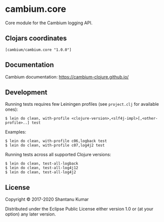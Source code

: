 # cambium.core

Core module for the Cambium logging API.


## Clojars coordinates

`[cambium/cambium.core "1.0.0"]`


## Documentation

Cambium documentation: https://cambium-clojure.github.io/


## Development

Running tests requires few Leiningen profiles (see `project.clj` for available ones):
```shell
$ lein do clean, with-profile <clojure-version>,<slf4j-impl>[,<other-profile>..] test
```

Examples:
```shell
$ lein do clean, with-profile c06,logback test
$ lein do clean, with-profile c07,log4j2 test
```

Running tests across all supported Clojure versions:
```shell
$ lein do clean, test-all-logback
$ lein do clean, test-all-log4j12
$ lein do clean, test-all-log4j2
```


## License

Copyright © 2017-2020 Shantanu Kumar

Distributed under the Eclipse Public License either version 1.0 or (at
your option) any later version.
